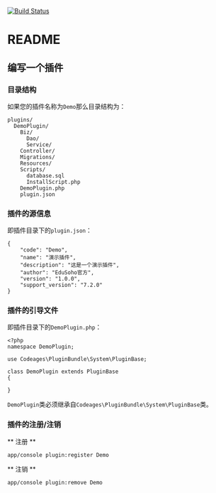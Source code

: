 [![Build Status](https://travis-ci.org/codeages/plugin-bundle.svg?branch=master)](https://github.com/codeages/plugin-bundle)

# README

## 编写一个插件

### 目录结构

如果您的插件名称为`Demo`那么目录结构为：

```
plugins/
  DemoPlugin/
    Biz/
      Dao/
      Service/
    Controller/
    Migrations/
    Resources/
    Scripts/
      database.sql
      InstallScript.php
    DemoPlugin.php
    plugin.json
```

### 插件的源信息

即插件目录下的`plugin.json`：

```
{
    "code": "Demo",
    "name": "演示插件",
    "description": "这是一个演示插件",
    "author": "EduSoho官方",
    "version": "1.0.0",
    "support_version": "7.2.0"
}
```

### 插件的引导文件

即插件目录下的`DemoPlugin.php`：

```
<?php
namespace DemoPlugin;

use Codeages\PluginBundle\System\PluginBase;

class DemoPlugin extends PluginBase
{

}
```

`DemoPlugin`类必须继承自`Codeages\PluginBundle\System\PluginBase`类。

### 插件的注册/注销

** 注册 **

```
app/console plugin:register Demo
```

** 注销 **

```
app/console plugin:remove Demo
```